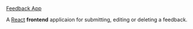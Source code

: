 <a href="https://goofy-engelbart-95db10.netlify.app/" target="_blank">Feedback App</a>

<p>A <a href="https://reactjs.org/" target="_blank">React</a> <strong>frontend</strong> applicaion for submitting, editing or deleting a feedback. </p>


